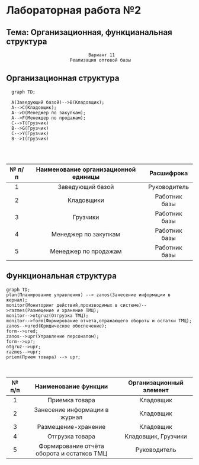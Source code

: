 # Лабораторная работа №2 #
## Тема: Организационная, функцианальная структура ##

                                   Вариант 11
                            Реализация оптовой базы

## Организационная структура ##


```mermaid
  graph TD;

  A(Заведующий базой)-->B(Кладовщик);
  A-->C(Кладовщик);
  A-->D(Менеджер по закупкам);
  A-->F(Менеждер по продажам);
  C-->T(Грузчик)
  B-->G(Грузчик)
  C-->Y(Грузчик)
  B-->I(Грузчик)
   
```

<br>

|№ п/п|Наименование организационной единицы|Расшифрока|
|:----:|:-------------:|:--------:|
|1|Заведующий базой|Руководитель|
|2|Кладовщики|Работник базы|
|3|Грузчики|Работник базы|
|4|Менеджер по закупкам|Работник базы|
|5|Менеджер по продажам|Работник базы|

## Функциональная структура ##

```mermaid
graph TD;
plan(Планирование управления) --> zanos(Занесение информации в жернал);
monitor(Мониторинг действий,производимых в системе)-->razmes(Размещение и хранение ТМЦ);
monitor-->otgruz(Отгрузка ТМЦ);
monitor-->form(Формирование отчета,отражающего обороты и остатки ТМЦ);
zanos-->ured(Юридическое обеспечение);
form-->ured;
zanos-->upr(Управление персоналом);
form-->upr;
otgruz-->upr;
razmes-->upr;
priem(Прием товара) --> upr;

```
<br>

|№ п/п|Наименование функции|Организационный элемент|
|:----:|:-------------:|:--------:|
|1|Приемка товара|Кладовщик|
|2|Занесение информации в журнал|Кладовщик|
|3|Размещение-хранение|Кладовщик|
|4|Отгрузка товара|Кладовщик, Грузчики|
|5|Формирование отчёта оборота и остатков ТМЦ|Руководитель|
